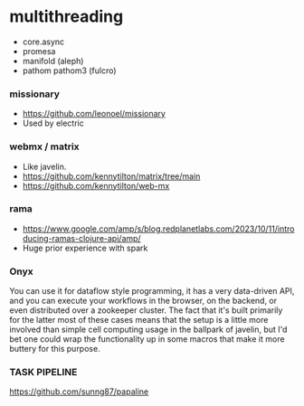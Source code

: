 # multithreading

- core.async
- promesa
- manifold (aleph)
- pathom pathom3 (fulcro)
  
### missionary
- https://github.com/leonoel/missionary
- Used by electric

### webmx / matrix
- Like javelin.
- https://github.com/kennytilton/matrix/tree/main
- https://github.com/kennytilton/web-mx

### rama
- https://www.google.com/amp/s/blog.redplanetlabs.com/2023/10/11/introducing-ramas-clojure-api/amp/
- Huge prior experience with spark


### Onyx
You can use it for dataflow style programming, it has a very data-driven API, and you can execute your workflows in the browser, on the backend, or even distributed over a zookeeper cluster. The fact that it's built primarily for the latter most of these cases means that the setup is a little more involved than simple cell computing usage in the ballpark of javelin, but I'd bet one could wrap the functionality up in some macros that make it more buttery for this purpose.

### TASK PIPELINE 
https://github.com/sunng87/papaline
